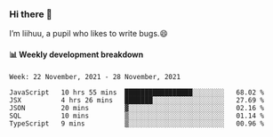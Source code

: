 ### Hi there 👋
I’m liihuu, a pupil who likes to write bugs.😄


#### 📊 Weekly development breakdown
<!--START_SECTION:waka-->
```text
Week: 22 November, 2021 - 28 November, 2021

JavaScript   10 hrs 55 mins  █████████████████░░░░░░░░   68.02 % 
JSX          4 hrs 26 mins   ███████░░░░░░░░░░░░░░░░░░   27.69 % 
JSON         20 mins         ▓░░░░░░░░░░░░░░░░░░░░░░░░   02.16 % 
SQL          10 mins         ▒░░░░░░░░░░░░░░░░░░░░░░░░   01.14 % 
TypeScript   9 mins          ▒░░░░░░░░░░░░░░░░░░░░░░░░   00.96 % 
```
<!--END_SECTION:waka-->

<!--
**liihuu/liihuu** is a ✨ _special_ ✨ repository because its `README.md` (this file) appears on your GitHub profile.

Here are some ideas to get you started:

- 🔭 I’m currently working on ...
- 🌱 I’m currently learning ...
- 👯 I’m looking to collaborate on ...
- 🤔 I’m looking for help with ...
- 💬 Ask me about ...
- 📫 How to reach me: ...
- 😄 Pronouns: ...
- ⚡ Fun fact: ...
-->
